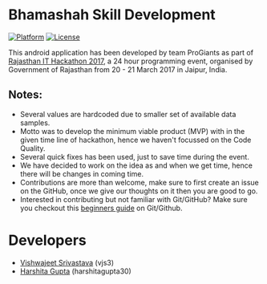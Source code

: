 # Bhamashah Skill Development

[![Platform](https://img.shields.io/badge/platform-Android-blue.svg)](https://developer.android.com)
[![License](https://img.shields.io/badge/license-Apache%202.0-blue.svg)](https://opensource.org/licenses/Apache-2.0)

This android application has been developed by team ProGiants as part of [Rajasthan IT Hackathon 2017](http://itday.rajasthan.gov.in/), a 24 hour programming event, organised by Government of Rajasthan from 20 - 21 March 2017 in Jaipur, India.

## Notes:
  - Several values are hardcoded due to smaller set of available data samples.
  - Motto was to develop the minimum viable product (MVP) with in the given time line of hackathon, hence we haven't focussed on the Code Quality.
  - Several quick fixes has been used, just to save time during the event.
  - We have decided to work on the idea as and when we get time, hence there will be changes in coming time.
  - Contributions are more than welcome, make sure to first create an issue on the GitHub, once we give our thoughts on it then you are good to go.
  - Interested in contributing but not familiar with Git/GitHub? Make sure you checkout this [beginners guide](https://github.com/harshitagupta30/git-guide-for-beginners) on Git/Github.

# Developers

  - [Vishwajeet Srivastava](http://vishwajeetsrivastava.com) (vjs3)
  - [Harshita Gupta](http://harshitagupta.com) (harshitagupta30)

